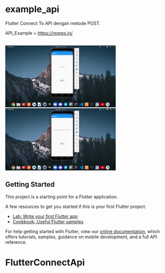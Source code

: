# example_api

Flutter Connect To API dengan metode POST.

API_Example = https://reqres.in/

<br>
<img src="https://github.com/Rizky1408/FlutterConnectApi/blob/main/lib/demo1.png" width = "350">
<img src="https://github.com/Rizky1408/FlutterConnectApi/blob/main/lib/demo2.png" width = "350">

## Getting Started

This project is a starting point for a Flutter application.

A few resources to get you started if this is your first Flutter project:

- [Lab: Write your first Flutter app](https://flutter.dev/docs/get-started/codelab)
- [Cookbook: Useful Flutter samples](https://flutter.dev/docs/cookbook)

For help getting started with Flutter, view our
[online documentation](https://flutter.dev/docs), which offers tutorials,
samples, guidance on mobile development, and a full API reference.
# FlutterConnectApi
